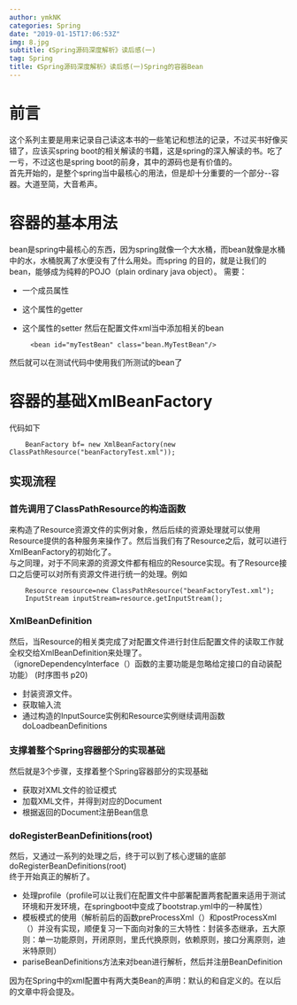 ```yaml
---
author: ymkNK
categories: Spring
date: "2019-01-15T17:06:53Z"
img: 8.jpg
subtitle: 《Spring源码深度解析》读后感(一)
tag: Spring
title: 《Spring源码深度解析》读后感(一)Spring的容器Bean
---
```

# 前言
这个系列主要是用来记录自己读这本书的一些笔记和想法的记录，不过买书好像买错了，应该买spring boot的相关解读的书籍，这是spring的深入解读的书。吃了一亏，不过这也是spring boot的前身，其中的源码也是有价值的。  
首先开始的，是整个spring当中最核心的用法，但是却十分重要的一个部分--容器。大道至简，大音希声。
# 容器的基本用法
bean是spring中最核心的东西，因为spring就像一个大水桶，而bean就像是水桶中的水，水桶脱离了水便没有了什么用处。而spring 的目的，就是让我们的bean，能够成为纯粹的POJO（plain ordinary java object）。
需要：  
- 一个成员属性
- 这个属性的getter
- 这个属性的setter
然后在配置文件xml当中添加相关的bean

        <bean id="myTestBean" class="bean.MyTestBean"/>

然后就可以在测试代码中使用我们所测试的bean了
# 容器的基础XmlBeanFactory
代码如下

        BeanFactory bf= new XmlBeanFactory(new ClassPathResource("beanFactoryTest.xml"));

## 实现流程
### 首先调用了ClassPathResource的构造函数
来构造了Resource资源文件的实例对象，然后后续的资源处理就可以使用Resource提供的各种服务来操作了。然后当我们有了Resource之后，就可以进行XmlBeanFactory的初始化了。  
与之同理，对于不同来源的资源文件都有相应的Resource实现。有了Resource接口之后便可以对所有资源文件进行统一的处理。例如

        Resource resource=new ClassPathResource("beanFactoryTest.xml");
        InputStream inputStream=resource.getInputStream();

### XmlBeanDefinition
然后，当Resource的相关类完成了对配置文件进行封住后配置文件的读取工作就全权交给XmlBeanDefinition来处理了。  
（ignoreDependencyInterface（）函数的主要功能是忽略给定接口的自动装配功能）  (时序图书 p20)
- 封装资源文件。
- 获取输入流
- 通过构造的InputSource实例和Resource实例继续调用函数doLoadbeanDefinitions

### 支撑着整个Spring容器部分的实现基础
然后就是3个步骤，支撑着整个Spring容器部分的实现基础
- 获取对XML文件的验证模式
- 加载XML文件，并得到对应的Document
- 根据返回的Document注册Bean信息


### doRegisterBeanDefinitions(root)
 
然后，又通过一系列的处理之后，终于可以到了核心逻辑的底部doRegisterBeanDefinitions(root)  
终于开始真正的解析了。
- 处理profile（profile可以让我们在配置文件中部署配置两套配置来适用于测试环境和开发环境，在springboot中变成了bootstrap.yml中的一种属性）
- 模板模式的使用（解析前后的函数preProcessXml（）和postProcessXml（）并没有实现，顺便复习一下面向对象的三大特性：封装多态继承，五大原则：单一功能原则，开闭原则，里氏代换原则，依赖原则，接口分离原则，迪米特原则）
- pariseBeanDefinitions方法来对bean进行解析，然后并注册BeanDefinition  

因为在Spring中的xml配置中有两大类Bean的声明：默认的和自定义的。在以后的文章中将会提及。
